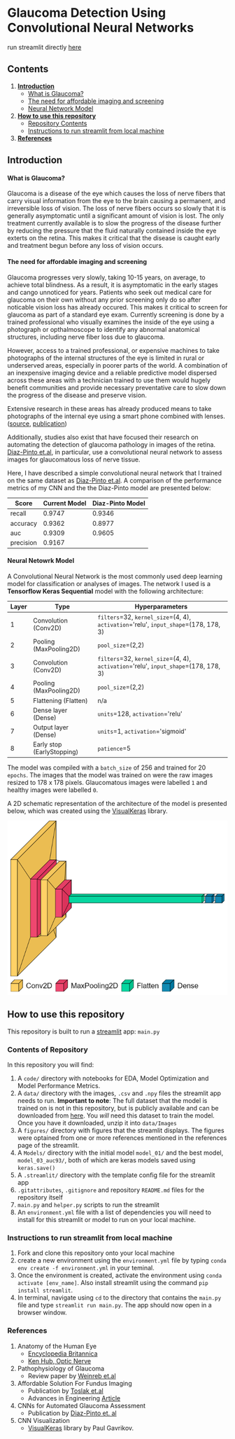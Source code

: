 # Glaucoma Detection Using Convolutional Neural Networks
run streamlit directly [here](https://share.streamlit.io/lacharya/glaucoma_detection/main/main.py)

## Contents
1. [**Introduction**](#introduction)
    - [What is Glaucoma?](#what-is-glaucoma?)
    - [The need for affordable imaging and screening](#problem-statement)
    - [Neural Network Model](#model)
2. [ **How to use this repository**](#how-to)
    - [Repository Contents](#rep-contents)
    - [Instructions to run streamlit from local machine](#streamlit)
3. [**References**](#ref)

<a id='introduction'></a>
## Introduction

<a id='what-is-glaucoma?'></a>
#### What is Glaucoma?
Glaucoma is a disease of the eye which causes the loss of nerve fibers that carry visual information from the eye to the brain causing a permanent, and irreversible loss of vision. The loss of nerve fibers occurs so slowly that it is generally asymptomatic until a significant amount of vision is lost. The only treatment currently available is to slow the progress of the disease further by reducing the pressure that the fluid naturally contained inside the eye exterts on the retina. This makes it critical that the disease is caught early and treatment begun before any loss of vision occurs.

<a id='problem-statement'></a>
#### The need for affordable imaging and screening

Glaucoma progresses very slowly, taking 10-15 years, on average, to achieve total blindness. As a result, it is asymptomatic in the early stages and cango unnoticed for years. Patients who seek out medical care for glaucoma on their own without any prior screening only do so after noticable vision loss has already occured. This makes it critical to screen for glaucoma as part of a standard eye exam. Currently screening is done by a trained professional who visually examines the inside of the eye using a photograph or opthalmoscope to identify any abnormal anatomical structures, including nerve fiber loss due to glaucoma. 
    
However, access to a trained professional, or expensive machines to take photographs of the internal structures of the eye is limited in rural or underserved areas, especially in poorer parts of the world. A combination of an inexpensive imaging device and a reliable predictive model dispersed across these areas with a technician trained to use them would hugely benefit communities and provide necessary preventative care to slow down the progress of the disease and preserve vision.  
    
Extensive research in these areas has already produced means to take photographs of the internal eye using a smart phone combined with lenses. ([source](https://advanceseng.com/miniaturized-indirect-ophthalmoscopy-foster-smartphone-wide-field-fundus-photography/), [publication](https://www.ncbi.nlm.nih.gov/pmc/articles/PMC4951186/))

Additionally, studies also exist that have focused their research on automating the detection of glaucoma pathology in images of the retina. [Diaz-Pinto et.al](https://biomedical-engineering-online.biomedcentral.com/articles/10.1186/s12938-019-0649-y#Sec2), in particular, use a convolutional neural network to assess images for glaucomatous loss of nerve tissue. 
    
Here, I have described a simple convolutional neural network that I trained on the same dataset as [Diaz-Pinto et.al](https://biomedical-engineering-online.biomedcentral.com/articles/10.1186/s12938-019-0649-y#Sec2). A comparison of the performance metrics of my CNN and the the Diaz-Pinto model are presented below:

Score | Current Model | Diaz-Pinto Model |
------|---------------|------------------|
recall|0.9747|0.9346|
accuracy|0.9362|0.8977|
auc| 0.9309|0.9605|
precision| 0.9167| <NA>

<a id='model'></a>
#### Neural Netowrk Model

A Convolutional Neural Network is the most commonly used deep learning model for classification or analyses of images. The network I used is a __Tensorflow Keras Sequential__ model with the following architecture:  
    
Layer | Type | Hyperparameters |
------|------|-------------|
1| Convolution (Conv2D) | `filters`=32, `kernel_size`=(4, 4), `activation`='relu', `input_shape`=(178, 178, 3)
2| Pooling (MaxPooling2D)| `pool_size`=(2,2)
3| Convolution (Conv2D) | `filters`=32, `kernel_size`=(4, 4), `activation`='relu', `input_shape`=(178, 178, 3)
4| Pooling (MaxPooling2D)| `pool_size`=(2,2)
5| Flattening (Flatten)| n/a
6| Dense layer (Dense) | `units`=128, `activation`='relu'
7| Output layer (Dense)| `units`=1, `activation`='sigmoid'
8| Early stop (EarlyStopping)| `patience`=5
    

The model was compiled with a `batch_size` of 256 and trained for 20 `epochs`. The images that the model was trained on were the raw images resized to 178 x 178 pixels. Glaucomatous images were labelled `1` and healthy images were labelled `0`. 
    
A 2D schematic representation of the architecture of the model is presented below, which was created using the [VisualKeras](https://github.com/paulgavrikov/visualkeras) library.

<img src="figures/model_03_auc93.png" width=600 />
 
<a id='how-to'></a>    
## How to use this repository

This repository is built to run a [streamlit](https://streamlit.io/) app: `main.py`

<a id='rep-contents'></a>     
### Contents of Repository
In this repository you will find: 
1. A `code/` directory with notebooks for EDA, Model Optimization and Model Performance Metrics.
2. A `data/` directory with the images, `.csv` and `.npy` files the streamlit app needs to run. **Important to note**: The full dataset that the model is trained on is not in this repository, but is publicly available and can be downloaded from [here](https://figshare.com/s/c2d31f850af14c5b5232). You *will*  need this dataset to train the model. Once you have it downloaded, unzip it into `data/Images`
3. A `figures/` directory with figures that the streamlit displays. The figures were optained from one or more references mentioned in the references page of the streamlit. 
4. A `Models/` directory with the initial model `model_01/` and the best model, `model_03_auc93/`, both of which are keras models saved using `keras.save()`
5. A `.streamlit/` directory with the template config file for the streamlit app
6. `.gitattributes`, `.gitignore` and repository `README.md` files for the repository itself
7. `main.py` and `helper.py` scripts to run the streamlit
8. An `environment.yml` file with a list of dependencies you will need to install for this streamlit or model to run on your local machine. 

<a id='streamlit'></a>
### Instructions to run streamlit from local machine

1. Fork and clone this repository onto your local machine
2. create a new environment using the `environment.yml` file by typing `conda env create -f environment.yml` in your teminal. 
3. Once the environment is created, activate the environment using `conda activate [env_name]`. Also install streamlit using the command `pip install streamlit`.
4. In terminal, navigate using `cd` to the directory that contains the `main.py` file and type `streamlit run main.py`. The app should now open in a browser window. 

<a id='ref'></a>
### References
1. Anatomy of the Human Eye
    - [Encyclopedia Britannica](https://www.britannica.com/science/human-eye)
    - [Ken Hub, Optic Nerve](https://www.kenhub.com/en/library/anatomy/the-optic-nerve)
2. Pathophysiology of Glaucoma
    - Review paper by [Weinreb et.al](https://www.ncbi.nlm.nih.gov/pmc/articles/PMC4523637)
3. Affordable Solution For Fundus Imaging
    - Publication by [Toslak et.al](https://www.ncbi.nlm.nih.gov/pmc/articles/PMC4951186/)
    - Advances in Engineering [Article](https://advanceseng.com/miniaturized-indirect-ophthalmoscopy-foster-smartphone-wide-field-fundus-photography/)
4. CNNs for Automated Glaucoma Assessment
    - Publication by [Diaz-Pinto et. al](https://biomedical-engineering-online.biomedcentral.com/articles/10.1186/s12938-019-0649-y#Sec2)
5. CNN Visualization
    - [VisualKeras](https://github.com/paulgavrikov/visualkeras) library by Paul Gavrikov.
